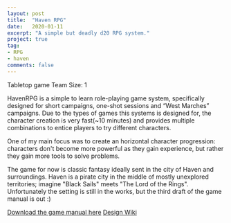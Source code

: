 ```yaml
---
layout: post
title:  "Haven RPG"
date:   2020-01-11
excerpt: "A simple but deadly d20 RPG system."
project: true
tag:
- RPG
- haven
comments: false
---
```


Tabletop game
Team Size: 1

HavenRPG is a simple to learn role-playing game system, specifically designed for short campaigns, one-shot sessions and “West Marches” campaigns.
Due to the types of games this systems is designed for, the character creation is very fast(~10 minutes) and provides multiple combinations to entice players to try different characters.

One of my main focus was to create an horizontal character progression: characters don't become more powerful as they gain experience, but rather they gain more tools to solve problems.

The game for now is classic fantasy ideally sent in the city of Haven and surroundings. Haven is a pirate city in the middle of mostly unexplored territories; imagine "Black Sails" meets "The Lord of the Rings". Unfortunately the setting is still in the works, but the third draft of the game manual is out :)

<a href="https://drive.google.com/file/d/1h0sevLZ7I2OpxaV86z0ET8V8y0DVBW-n/view?usp=sharing" class="btn btn-info">Download the game manual here</a>
<a href="https://havenrpgdesign.netlify.app/" class="btn btn-info">Design Wiki</a>
